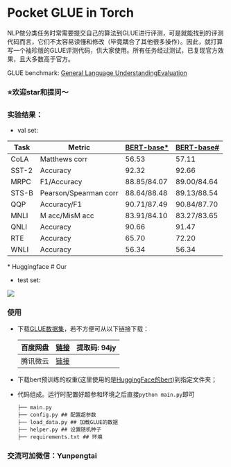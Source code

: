 # Pocket GLUE in Torch

NLP做分类任务时常需要提交自己的算法到GLUE进行评测，可是就能找到的评测代码而言，它们不太容易读懂和修改（毕竟耦合了其他很多操作）。因此，就打算写一个袖珍版的GLUE评测代码，供大家使用。所有任务经过测试，已复现官方效果，且大多数高于官方。

GLUE benchmark: [General Language UnderstandingEvaluation](https://gluebenchmark.com/)

  

### ⭐️欢迎star和提问～

### 实验结果：
- val set:

| Task  | Metric                       | [BERT-base*](https://github.com/huggingface/transformers/tree/master/examples/pytorch/text-classification?fbclid=IwAR0Y4_Eer7ovaEJpRMpE1S91AsrOdEK97-iah6mupW9RATs2XMPVzQZCNz8) | [BERT-base#](https://github.com/sherlcok314159/Pocket-GLUE)
|-------|------------------------------|-------------|---------------|
| CoLA  | Matthews corr                | 56.53       | 57.11         |
| SST-2 | Accuracy                     | 92.32       | 92.66         |
| MRPC  | F1/Accuracy                  | 88.85/84.07 | 89.00/84.64   |
| STS-B | Pearson/Spearman corr        | 88.64/88.48 | 89.13/88.54   |
| QQP   | Accuracy/F1                  | 90.71/87.49 | 90.84/87.70   |
| MNLI  | M acc/MisM acc               | 83.91/84.10 | 83.27/83.65   |
| QNLI  | Accuracy                     | 90.66       | 91.47         |
| RTE   | Accuracy                     | 65.70       | 72.20         |
| WNLI  | Accuracy                     | 56.34       | 56.34         |

\* Huggingface         \# Our  
  
- test set:

![](https://files.mdnice.com/user/17000/9ce8247f-ea4e-4b89-9f28-1d5fc94f1e1f.jpg)

### 使用

- 下载[GLUE数据集](https://gluebenchmark.com/)，若不方便可从以下链接下载：

  |百度网盘    |  [链接](https://pan.baidu.com/s/1Q4UyQW8AVR1smRxnEhFFKg)|提取码: 94jy |
  | --- | --- | --- |
  |  腾讯微云   |   [链接](https://share.weiyun.com/vKYa9GBO)  |     |


- 下载bert预训练的权重(这里使用的是[HuggingFace的bert](https://huggingface.co/bert-base-uncased))到指定文件夹；

- 代码组成。运行时配置好超参和环境之后直接`python main.py`即可
  ```
  ├── main.py
  ├── config.py ## 配置超参数  
  ├── load_data.py ## 加载GLUE的数据
  ├── helper.py ## 设置随机种子
  ├── requirements.txt ## 环境
  ```
### 交流可加微信：Yunpengtai
